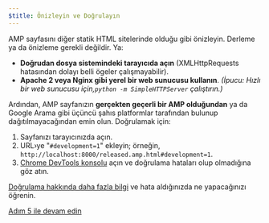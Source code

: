 ```yaml
---
$title: Önizleyin ve Doğrulayın
---
```


AMP sayfasını diğer statik HTML sitelerinde olduğu gibi önizleyin. Derleme ya da önizleme gerekli değildir. Ya:

  - **Doğrudan dosya sistemindeki tarayıcıda açın** (XMLHttpRequests hatasından dolayı belli ögeler çalışmayabilir).
  - **Apache 2 veya Nginx gibi yerel bir web sunucusu kullanın**.
    *(İpucu: Hızlı bir web sunucusu için,`python -m SimpleHTTPServer` çalıştırın.)*

Ardından, AMP sayfanızın **gerçekten geçerli bir AMP olduğundan** ya da Google Arama gibi üçüncü şahıs platformlar tarafından bulunup dağıtılmayacağından emin olun. Doğrulamak için:

  1. Sayfanızı tarayıcınızda açın.
  1. URL›ye "`#development=1`" ekleyin; örneğin, `http://localhost:8000/released.amp.html#development=1`.
  1. [Chrome DevTools konsolu](https://developers.google.com/web/tools/chrome-devtools/debug/console/) açın ve doğrulama hataları olup olmadığına göz atın.

[Doğrulama hakkında daha fazla bilgi](/tr/docs/guides/debug/validate.html) ve hata aldığınızda ne yapacağınızı öğrenin.

<a class="go-button button" href="/tr/docs/get_started/create/prepare_for_discovery.html">Adım 5 ile devam edin</a>
